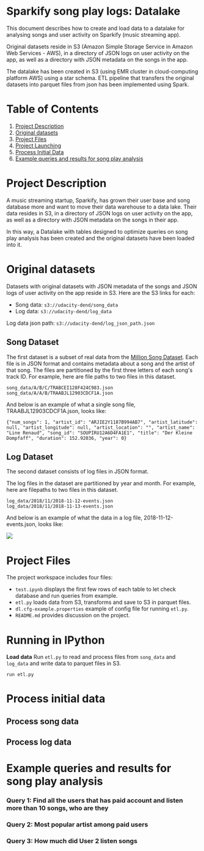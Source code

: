 # Sparkify song play logs: Datalake
This document describes how to create and load data to a datalake for analysing songs and user activity on Sparkify (music streaming app).

Original datasets reside in S3 (Amazon Simple Storage Service in Amazon Web Services - AWS), in a directory of JSON logs on user activity on the app, as well as a directory with JSON metadata on the songs in the app.

The datalake has been created in S3 (using EMR cluster in cloud-computing platform AWS) using a star schema. ETL pipeline that transfers the original  datasets into parquet files from json has been implemented using Spark. 

# Table of Contents
1. [Project Description](#project-description)
2. [Original datasets](#original-datasets)
3. [Project Files](#project-files)
4. [Project Launching](#project-launching)
5. [Process Initial Data](#process-initial-data)
6. [Example queries and results for song play analysis](#example-queries-and-results-for-song-play-analysis)

# Project Description
A music streaming startup, Sparkify, has grown their user base and song database more and want to move their data warehouse to a data lake. Their data resides in S3, in a directory of JSON logs on user activity on the app, as well as a directory with JSON metadata on the songs in their app.

In this way, a Datalake with tables designed to optimize queries on song play analysis has been created and the original datasets have been loaded into it.
# Original datasets
Datasets with original datasets with JSON metadata of the songs and  JSON logs of user activity on the app reside in S3. Here are the S3 links for each:

-   Song data:  `s3://udacity-dend/song_data`
-   Log data:  `s3://udacity-dend/log_data`

Log data json path:  `s3://udacity-dend/log_json_path.json`

## Song Dataset
The first dataset is a subset of real data from the  [Million Song Dataset](http://millionsongdataset.com/). Each file is in JSON format and contains metadata about a song and the artist of that song. The files are partitioned by the first three letters of each song's track ID. For example, here are file paths to two files in this dataset.

```
song_data/A/B/C/TRABCEI128F424C983.json
song_data/A/A/B/TRAABJL12903CDCF1A.json
```

And below is an example of what a single song file, TRAABJL12903CDCF1A.json, looks like:

```
{"num_songs": 1, "artist_id": "ARJIE2Y1187B994AB7", "artist_latitude": null, "artist_longitude": null, "artist_location": "", "artist_name": "Line Renaud", "song_id": "SOUPIRU12A6D4FA1E1", "title": "Der Kleine Dompfaff", "duration": 152.92036, "year": 0}
```
## Log Dataset
The second dataset consists of log files in JSON format.

The log files in the dataset are partitioned by year and month. For example, here are filepaths to two files in this dataset.

```
log_data/2018/11/2018-11-12-events.json
log_data/2018/11/2018-11-13-events.json

```

And below is an example of what the data in a log file, 2018-11-12-events.json, looks like:

![](https://video.udacity-data.com/topher/2019/February/5c6c15e9_log-data/log-data.png)

# Project Files
The project workspace includes four files:

 -  `test.ipynb` displays the first few rows of each table to let check database and run queries from example.
 -  `etl.py`  loads data from S3, transforms and save to S3 in parquet files.
 -  `dl.cfg-example.properties`  example of config file for running `etl.py`.
 -  `README.md`  provides discussion on the project.
 
# Running in IPython
**Load data**
Run  `etl.py`  to read and process files from  `song_data`  and  `log_data`  and write data to parquet files in S3.
```
run etl.py
```

# Process initial data
## Process song data

## Process log data

# Example queries and results for song play analysis
### Query 1: Find all the users that has paid account and listen more than 10 songs, who are they


### Query 2:  Most popular artist among paid users 


### Query 3: How much did User 2 listen songs
